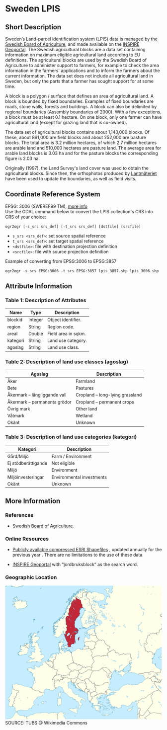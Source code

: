 # Sweden LPIS

## Short Description  

Sweden’s Land-parcel identification system (LPIS) data is managed by [the Swedish Board of Agriculture](https://jordbruksverket.se/e-tjanster-databaser-och-appar/e-tjanster-och-databaser-stod/kartor-och-gis), and made available on the [INSPIRE Geoportal](https://inspire-geoportal.ec.europa.eu/download_details.html?view=downloadDetails&resourceId=%2FINSPIRE-adae82ae-5364-11e8-bd03-52540023a883_20200615-091102%2Fservices%2F1%2FPullResults%2F351-400%2Fdatasets%2F25&expandedSection=metadata). 
The Swedish agricultural blocks are a data set containing information on maximum eligible agricultural land according to EU definitions. The agricultural blocks are used by the Swedish Board of Agriculture to administer support to farmers, for example to check the area information in the farmers' applications and to inform the farmers about the current information. The data set does not include all agricultural land in Sweden, but only the parts that a farmer has sought support for at some time.  

A block is a polygon / surface that defines an area of agricultural land. A block is bounded by fixed boundaries. Examples of fixed boundaries are roads, stone walls, forests and buildings. A block can also be delimited by regional boundaries (Assembly boundaries of 2000). With a few exceptions, a block must be at least 0.1 hectare. On one block, only one farmer can have agricultural land (except for grazing land that is co-owned).   

The data set of agricultural blocks contains about 1,143,000 blocks. Of these, about 891,000 are field blocks and about 252,000 are pasture blocks. The total area is 3.2 million hectares, of which 2.7 million hectares are arable land and 510,000 hectares are pasture land. The average area for arable land blocks is 3.03 ha and for the pasture blocks the corresponding figure is 2.03 ha.

Originally (1997), the Land Survey's land cover was used to obtain the agricultural blocks. Since then, the orthophotos produced by [Lantmäteriet](https://www.lantmateriet.se/) have been used to update the boundaries, as well as field visits.


## Coordinate Reference System
EPSG: 3006 (SWEREF99 TM), [more info](https://epsg.io/3006)  
Use the GDAL command below to convert the LPIS collection's CRS into CRS of your choice:

```
ogr2ogr [-s_srs srs_def] [-t_srs srs_def] [dstfile] [srcfile]
```
- `s_srs <srs_def>`: set source spatial reference
- `t_srs <srs_def>`: set target spatial reference
- `<dstfile>`: file with destination projection definition
- `<srcfile>`: file with source projection definition

Example of converting  from EPSG:3006 to EPSG:3857 
```
ogr2ogr -s_srs EPSG:3006 -t_srs EPSG:3857 lpis_3857.shp lpis_3006.shp
```

## Attribute Information  

### Table 1: Description of Attributes
<table>
  <thead>
    <tr>
      <th>Name</th>
      <th>Type </th>
      <th>Description</th>
    </tr>
  </thead>
  <tbody>
    <tr>
      <td>blockid</td>
      <td >Integer</td>
      <td>Object identifier.</td>
    </tr>
    <tr>
      <td>region</td>
      <td >String </td>
      <td> Region code.</td>
    </tr>
    <tr>
      <td>areal</td>
      <td >Double </td>
      <td>Field area in sqkm.</td>
    </tr>
    <tr>
      <td>kategori</td>
      <td >String </td>
      <td >Land use category. </td>
    </tr>
    <tr>
      <td>agoslag</td>
      <td >String </td>
      <td>Land use class. </td>
  </tbody>
</table>  


### Table 2: Description of land use classes (agoslag)
<table>
  <thead>
    <tr>
      <th>Agoslag</th>
      <th>Description </th>
    </tr>
  </thead>
  <tbody>
    <tr>
      <td>Åker</td>
      <td >Farmland</td>
    </tr>
    <tr>
      <td>Bete</td>
      <td >Pastures </td>
    </tr>
    <tr>
      <td>Åkermark – långliggande vall</td>
      <td >Cropland – long-lying grassland</td>
    </tr>
    <tr>
      <td>Åkermark – permanenta grödor</td>
      <td >Cropland – permanent crops</td>
    </tr>
    <tr>
      <td>Övrig mark</td>
      <td >Other land </td>
    </tr>
    <tr>
      <td>Våtmark</td>
      <td >Wetland </td>
    </tr>
    <tr>
      <td>Okänt</td>
      <td >Unknown </td>
    </tr>
  </tbody>
</table>    

### Table 3: Description of land use categories (kategori)
<table>
  <thead>
    <tr>
      <th>Kategori</th>
      <th>Description </th>
    </tr>
  </thead>
  <tbody>
    <tr>
      <td>Gård/Miljö</td>
      <td >Farm / Environment</td>
    </tr>
    <tr>
      <td>Ej stödberättigande</td>
      <td >Not eligible </td>
    </tr>
    <tr>
      <td>Miljö</td>
      <td >Environment</td>
    </tr>
    <tr>
      <td>Miljöinvesteringar</td>
      <td >Environmental investments</td>
    </tr>
    <tr>
      <td>Okänt</td>
      <td >Unknown</td>
    </tr>
  </tbody>
</table>  

## More Information

### References  

- [Swedish Board of Agriculture](https://djur.jordbruksverket.se/swedishboardofagriculture.4.6621c2fb1231eb917e680002462.html).

### Online Resources    

- [Publicly available compressed ESRI Shapefiles]( https://jordbruksverket.se/e-tjanster-databaser-och-appar/e-tjanster-och-databaser-stod/kartor-och-gis) , updated annually for the previous year . There are no limitations to the use of these data.    

- [INSPIRE Geoportal](https://inspire-geoportal.ec.europa.eu/results.html?country=se&view=details&theme=none) with “jordbruksblock” as the search word.

### Geographic Location
![geographic location](se_geographic_location.png)  
SOURCE: TUBS @ Wikimedia Commons

